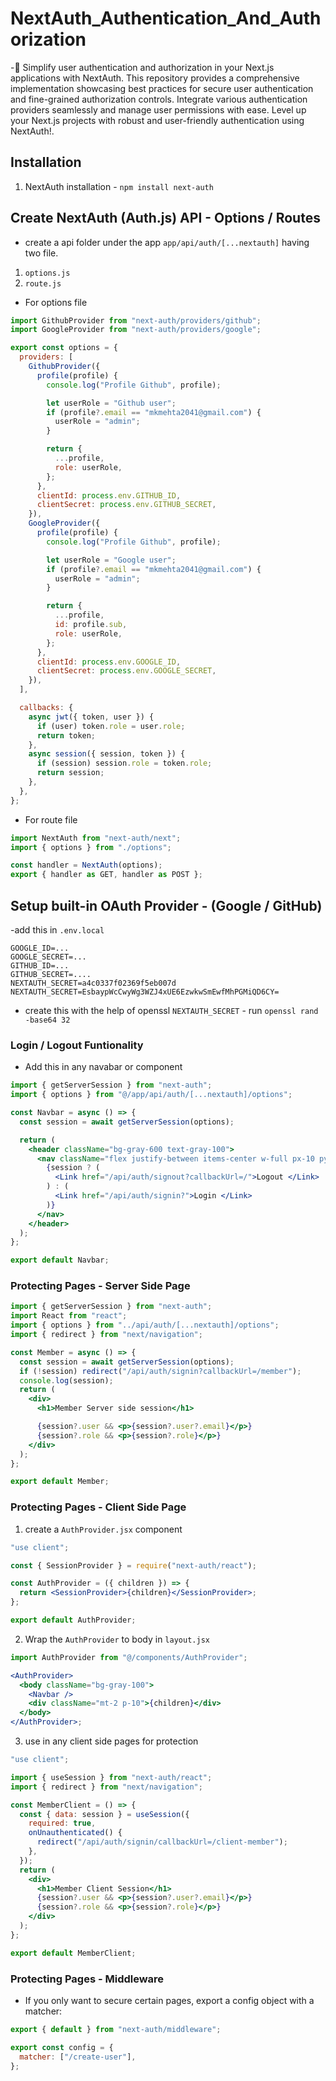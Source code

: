 # NextAuth_Authentication_And_Authorization

-🔐 Simplify user authentication and authorization in your Next.js applications with NextAuth. This repository provides a comprehensive implementation showcasing best practices for secure user authentication and fine-grained authorization controls. Integrate various authentication providers seamlessly and manage user permissions with ease. Level up your Next.js projects with robust and user-friendly authentication using NextAuth!.

## Installation

1. NextAuth installation - `npm install next-auth`

## Create NextAuth (Auth.js) API - Options / Routes

- create a api folder under the app `app/api/auth/[...nextauth]` having two file.

1.  `options.js`
2.  `route.js`

- For options file

```jsx
import GithubProvider from "next-auth/providers/github";
import GoogleProvider from "next-auth/providers/google";

export const options = {
  providers: [
    GithubProvider({
      profile(profile) {
        console.log("Profile Github", profile);

        let userRole = "Github user";
        if (profile?.email == "mkmehta2041@gmail.com") {
          userRole = "admin";
        }

        return {
          ...profile,
          role: userRole,
        };
      },
      clientId: process.env.GITHUB_ID,
      clientSecret: process.env.GITHUB_SECRET,
    }),
    GoogleProvider({
      profile(profile) {
        console.log("Profile Github", profile);

        let userRole = "Google user";
        if (profile?.email == "mkmehta2041@gmail.com") {
          userRole = "admin";
        }

        return {
          ...profile,
          id: profile.sub,
          role: userRole,
        };
      },
      clientId: process.env.GOOGLE_ID,
      clientSecret: process.env.GOOGLE_SECRET,
    }),
  ],

  callbacks: {
    async jwt({ token, user }) {
      if (user) token.role = user.role;
      return token;
    },
    async session({ session, token }) {
      if (session) session.role = token.role;
      return session;
    },
  },
};
```

- For route file

```jsx
import NextAuth from "next-auth/next";
import { options } from "./options";

const handler = NextAuth(options);
export { handler as GET, handler as POST };
```

## Setup built-in OAuth Provider - (Google / GitHub)

-add this in `.env.local`

```.env
GOOGLE_ID=...
GOOGLE_SECRET=...
GITHUB_ID=...
GITHUB_SECRET=....
NEXTAUTH_SECRET=a4c0337f02369f5eb007d
NEXTAUTH_SECRET=EsbaypWcCwyWg3WZJ4xUE6EzwkwSmEwfMhPGMiQD6CY=
```

- create this with the help of openssl `NEXTAUTH_SECRET` - run
  `openssl rand -base64 32`

### Login / Logout Funtionality

- Add this in any navabar or component

```jsx
import { getServerSession } from "next-auth";
import { options } from "@/app/api/auth/[...nextauth]/options";

const Navbar = async () => {
  const session = await getServerSession(options);

  return (
    <header className="bg-gray-600 text-gray-100">
      <nav className="flex justify-between items-center w-full px-10 py-4">
        {session ? (
          <Link href="/api/auth/signout?callbackUrl=/">Logout </Link>
        ) : (
          <Link href="/api/auth/signin?">Login </Link>
        )}
      </nav>
    </header>
  );
};

export default Navbar;
```

### Protecting Pages - Server Side Page

```jsx
import { getServerSession } from "next-auth";
import React from "react";
import { options } from "../api/auth/[...nextauth]/options";
import { redirect } from "next/navigation";

const Member = async () => {
  const session = await getServerSession(options);
  if (!session) redirect("/api/auth/signin?callbackUrl=/member");
  console.log(session);
  return (
    <div>
      <h1>Member Server side session</h1>

      {session?.user && <p>{session?.user?.email}</p>}
      {session?.role && <p>{session?.role}</p>}
    </div>
  );
};

export default Member;
```

### Protecting Pages - Client Side Page

1. create a `AuthProvider.jsx` component

```jsx
"use client";

const { SessionProvider } = require("next-auth/react");

const AuthProvider = ({ children }) => {
  return <SessionProvider>{children}</SessionProvider>;
};

export default AuthProvider;
```

2. Wrap the `AuthProvider` to body in `layout.jsx`

```jsx
import AuthProvider from "@/components/AuthProvider";

<AuthProvider>
  <body className="bg-gray-100">
    <Navbar />
    <div className="mt-2 p-10">{children}</div>
  </body>
</AuthProvider>;
```

3. use in any client side pages for protection

```jsx
"use client";

import { useSession } from "next-auth/react";
import { redirect } from "next/navigation";

const MemberClient = () => {
  const { data: session } = useSession({
    required: true,
    onUnauthenticated() {
      redirect("/api/auth/signin/callbackUrl=/client-member");
    },
  });
  return (
    <div>
      <h1>Member Client Session</h1>
      {session?.user && <p>{session?.user?.email}</p>}
      {session?.role && <p>{session?.role}</p>}
    </div>
  );
};

export default MemberClient;
```

### Protecting Pages - Middleware

- If you only want to secure certain pages, export a config object with a matcher:

```jsx
export { default } from "next-auth/middleware";

export const config = {
  matcher: ["/create-user"],
};
```
